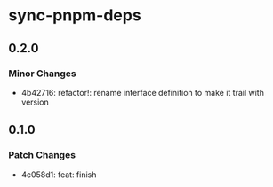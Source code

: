 # sync-pnpm-deps

## 0.2.0

### Minor Changes

- 4b42716: refactor!: rename interface definition to make it trail with version

## 0.1.0

### Patch Changes

- 4c058d1: feat: finish
